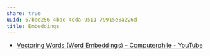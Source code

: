 ```yaml
---
share: true
uuid: 67bed256-4bac-4cda-9511-79915e8a226d
title: Embeddings
---
```

* [Vectoring Words (Word Embeddings) - Computerphile - YouTube](https://www.youtube.com/watch?v=gQddtTdmG_8)